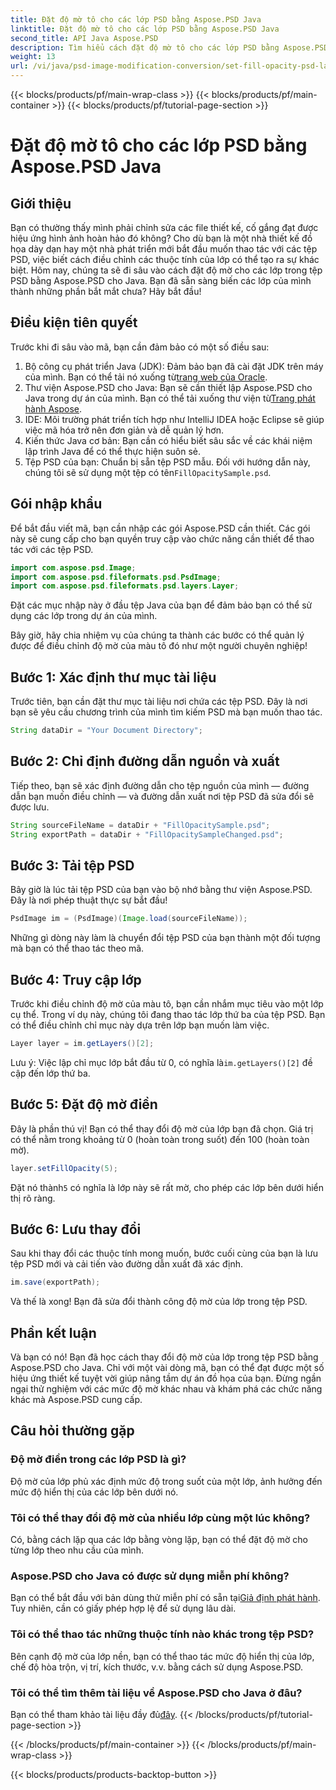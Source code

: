 ```yaml
---
title: Đặt độ mờ tô cho các lớp PSD bằng Aspose.PSD Java
linktitle: Đặt độ mờ tô cho các lớp PSD bằng Aspose.PSD Java
second_title: API Java Aspose.PSD
description: Tìm hiểu cách đặt độ mờ tô cho các lớp PSD bằng Aspose.PSD cho Java trong hướng dẫn từng bước này. Nâng cao hiệu quả các dự án thiết kế đồ họa của bạn.
weight: 13
url: /vi/java/psd-image-modification-conversion/set-fill-opacity-psd-layers/
---
```


{{< blocks/products/pf/main-wrap-class >}}
{{< blocks/products/pf/main-container >}}
{{< blocks/products/pf/tutorial-page-section >}}

# Đặt độ mờ tô cho các lớp PSD bằng Aspose.PSD Java

## Giới thiệu
Bạn có thường thấy mình phải chỉnh sửa các file thiết kế, cố gắng đạt được hiệu ứng hình ảnh hoàn hảo đó không? Cho dù bạn là một nhà thiết kế đồ họa dày dạn hay một nhà phát triển mới bắt đầu muốn thao tác với các tệp PSD, việc biết cách điều chỉnh các thuộc tính của lớp có thể tạo ra sự khác biệt. Hôm nay, chúng ta sẽ đi sâu vào cách đặt độ mờ cho các lớp trong tệp PSD bằng Aspose.PSD cho Java. Bạn đã sẵn sàng biến các lớp của mình thành những phần bắt mắt chưa? Hãy bắt đầu!
## Điều kiện tiên quyết
Trước khi đi sâu vào mã, bạn cần đảm bảo có một số điều sau:
1.  Bộ công cụ phát triển Java (JDK): Đảm bảo bạn đã cài đặt JDK trên máy của mình. Bạn có thể tải nó xuống từ[trang web của Oracle](https://www.oracle.com/java/technologies/javase-downloads.html).
2.  Thư viện Aspose.PSD cho Java: Bạn sẽ cần thiết lập Aspose.PSD cho Java trong dự án của mình. Bạn có thể tải xuống thư viện từ[Trang phát hành Aspose](https://releases.aspose.com/psd/java/).
3. IDE: Môi trường phát triển tích hợp như IntelliJ IDEA hoặc Eclipse sẽ giúp việc mã hóa trở nên đơn giản và dễ quản lý hơn.
4. Kiến thức Java cơ bản: Bạn cần có hiểu biết sâu sắc về các khái niệm lập trình Java để có thể thực hiện suôn sẻ.
5.  Tệp PSD của bạn: Chuẩn bị sẵn tệp PSD mẫu. Đối với hướng dẫn này, chúng tôi sẽ sử dụng một tệp có tên`FillOpacitySample.psd`.
## Gói nhập khẩu
Để bắt đầu viết mã, bạn cần nhập các gói Aspose.PSD cần thiết. Các gói này sẽ cung cấp cho bạn quyền truy cập vào chức năng cần thiết để thao tác với các tệp PSD.
```java
import com.aspose.psd.Image;
import com.aspose.psd.fileformats.psd.PsdImage;
import com.aspose.psd.fileformats.psd.layers.Layer;
```
Đặt các mục nhập này ở đầu tệp Java của bạn để đảm bảo bạn có thể sử dụng các lớp trong dự án của mình.

Bây giờ, hãy chia nhiệm vụ của chúng ta thành các bước có thể quản lý được để điều chỉnh độ mờ của màu tô đó như một người chuyên nghiệp!
## Bước 1: Xác định thư mục tài liệu
Trước tiên, bạn cần đặt thư mục tài liệu nơi chứa các tệp PSD. Đây là nơi bạn sẽ yêu cầu chương trình của mình tìm kiếm PSD mà bạn muốn thao tác.
```java
String dataDir = "Your Document Directory";
```
## Bước 2: Chỉ định đường dẫn nguồn và xuất
Tiếp theo, bạn sẽ xác định đường dẫn cho tệp nguồn của mình — đường dẫn bạn muốn điều chỉnh — và đường dẫn xuất nơi tệp PSD đã sửa đổi sẽ được lưu.
```java
String sourceFileName = dataDir + "FillOpacitySample.psd";
String exportPath = dataDir + "FillOpacitySampleChanged.psd";
```
## Bước 3: Tải tệp PSD
Bây giờ là lúc tải tệp PSD của bạn vào bộ nhớ bằng thư viện Aspose.PSD. Đây là nơi phép thuật thực sự bắt đầu!
```java
PsdImage im = (PsdImage)(Image.load(sourceFileName));
```
Những gì dòng này làm là chuyển đổi tệp PSD của bạn thành một đối tượng mà bạn có thể thao tác theo mã.
## Bước 4: Truy cập lớp
Trước khi điều chỉnh độ mờ của màu tô, bạn cần nhắm mục tiêu vào một lớp cụ thể. Trong ví dụ này, chúng tôi đang thao tác lớp thứ ba của tệp PSD. Bạn có thể điều chỉnh chỉ mục này dựa trên lớp bạn muốn làm việc.
```java
Layer layer = im.getLayers()[2];
```
 Lưu ý: Việc lập chỉ mục lớp bắt đầu từ 0, có nghĩa là`im.getLayers()[2]` đề cập đến lớp thứ ba.
## Bước 5: Đặt độ mờ điền
Đây là phần thú vị! Bạn có thể thay đổi độ mờ của lớp bạn đã chọn. Giá trị có thể nằm trong khoảng từ 0 (hoàn toàn trong suốt) đến 100 (hoàn toàn mờ).
```java
layer.setFillOpacity(5);
```
 Đặt nó thành`5` có nghĩa là lớp này sẽ rất mờ, cho phép các lớp bên dưới hiển thị rõ ràng.
## Bước 6: Lưu thay đổi
Sau khi thay đổi các thuộc tính mong muốn, bước cuối cùng của bạn là lưu tệp PSD mới và cải tiến vào đường dẫn xuất đã xác định.
```java
im.save(exportPath);
```
Và thế là xong! Bạn đã sửa đổi thành công độ mờ của lớp trong tệp PSD.
## Phần kết luận
Và bạn có nó! Bạn đã học cách thay đổi độ mờ của lớp trong tệp PSD bằng Aspose.PSD cho Java. Chỉ với một vài dòng mã, bạn có thể đạt được một số hiệu ứng thiết kế tuyệt vời giúp nâng tầm dự án đồ họa của bạn. Đừng ngần ngại thử nghiệm với các mức độ mờ khác nhau và khám phá các chức năng khác mà Aspose.PSD cung cấp.
## Câu hỏi thường gặp
### Độ mờ điền trong các lớp PSD là gì?
Độ mờ của lớp phủ xác định mức độ trong suốt của một lớp, ảnh hưởng đến mức độ hiển thị của các lớp bên dưới nó.
### Tôi có thể thay đổi độ mờ của nhiều lớp cùng một lúc không?
Có, bằng cách lặp qua các lớp bằng vòng lặp, bạn có thể đặt độ mờ cho từng lớp theo nhu cầu của mình.
### Aspose.PSD cho Java có được sử dụng miễn phí không?
 Bạn có thể bắt đầu với bản dùng thử miễn phí có sẵn tại[Giả định phát hành](https://releases.aspose.com/). Tuy nhiên, cần có giấy phép hợp lệ để sử dụng lâu dài.
### Tôi có thể thao tác những thuộc tính nào khác trong tệp PSD?
Bên cạnh độ mờ của lớp nền, bạn có thể thao tác mức độ hiển thị của lớp, chế độ hòa trộn, vị trí, kích thước, v.v. bằng cách sử dụng Aspose.PSD.
### Tôi có thể tìm thêm tài liệu về Aspose.PSD cho Java ở đâu?
 Bạn có thể tham khảo tài liệu đầy đủ[đây](https://reference.aspose.com/psd/java/).
{{< /blocks/products/pf/tutorial-page-section >}}

{{< /blocks/products/pf/main-container >}}
{{< /blocks/products/pf/main-wrap-class >}}

{{< blocks/products/products-backtop-button >}}
